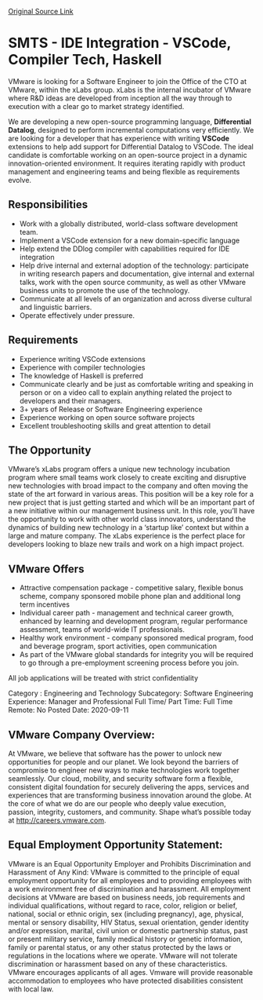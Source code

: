 [Original Source Link](https://www.linkedin.com/jobs/view/2159654785)

# SMTS - IDE Integration - VSCode, Compiler Tech, Haskell

VMware is looking for a Software Engineer to join the Office of the CTO at VMware, within the xLabs group. xLabs is the internal incubator of VMware where R&D ideas are developed from inception all the way through to execution with a clear go to market strategy identified.

We are developing a new open-source programming language, **Differential Datalog**, designed to perform incremental computations very efficiently. We are looking for a developer that has experience with writing **VSCode** extensions to help add support for Differential Datalog to VSCode. The ideal candidate is comfortable working on an open-source project in a dynamic innovation-oriented environment. It requires iterating rapidly with product management and engineering teams and being flexible as requirements evolve.

## Responsibilities

* Work with a globally distributed, world-class software development team.
* Implement a VSCode extension for a new domain-specific language
* Help extend the DDlog compiler with capabilities required for IDE integration
* Help drive internal and external adoption of the technology: participate in writing research papers and documentation, give internal and external talks, work with the open source community, as well as other VMware business units to promote the use of the technology. 
* Communicate at all levels of an organization and across diverse cultural and linguistic barriers.
* Operate effectively under pressure.

## Requirements

* Experience writing VSCode extensions
* Experience with compiler technologies 
* The knowledge of Haskell is preferred
* Communicate clearly and be just as comfortable writing and speaking in person or on a video call to explain anything related the project to developers and their managers.
* 3+ years of Release or Software Engineering experience
* Experience working on open source software projects
* Excellent troubleshooting skills and great attention to detail

## The Opportunity

VMware’s xLabs program offers a unique new technology incubation program where small teams work closely to create exciting and disruptive new technologies with broad impact to the company and often moving the state of the art forward in various areas. This position will be a key role for a new project that is just getting started and which will be an important part of a new initiative within our management business unit. In this role, you’ll have the opportunity to work with other world class innovators, understand the dynamics of building new technology in a ‘startup like’ context but within a large and mature company. The xLabs experience is the perfect place for developers looking to blaze new trails and work on a high impact project.

## VMware Offers

* Attractive compensation package - competitive salary, flexible bonus scheme, company sponsored mobile phone plan and additional long term incentives
* Individual career path - management and technical career growth, enhanced by learning and development program, regular performance assessment, teams of world-wide IT professionals.
* Healthy work environment - company sponsored medical program, food and beverage program, sport activities, open communication
* As part of the VMware global standards for integrity you will be required to go through a pre-employment screening process before you join.

All job applications will be treated with strict confidentiality

Category : Engineering and Technology
Subcategory: Software Engineering
Experience: Manager and Professional
Full Time/ Part Time: Full Time
Remote: No
Posted Date: 2020-09-11

## VMware Company Overview:

At VMware, we believe that software has the power to unlock new opportunities for people and our planet. We look beyond the barriers of compromise to engineer new ways to make technologies work together seamlessly. Our cloud, mobility, and security software form a flexible, consistent digital foundation for securely delivering the apps, services and experiences that are transforming business innovation around the globe. At the core of what we do are our people who deeply value execution, passion, integrity, customers, and community. Shape what’s possible today at http://careers.vmware.com.

## Equal Employment Opportunity Statement:

VMware is an Equal Opportunity Employer and Prohibits Discrimination and Harassment of Any Kind: VMware is committed to the principle of equal employment opportunity for all employees and to providing employees with a work environment free of discrimination and harassment. All employment decisions at VMware are based on business needs, job requirements and individual qualifications, without regard to race, color, religion or belief, national, social or ethnic origin, sex (including pregnancy), age, physical, mental or sensory disability, HIV Status, sexual orientation, gender identity and/or expression, marital, civil union or domestic partnership status, past or present military service, family medical history or genetic information, family or parental status, or any other status protected by the laws or regulations in the locations where we operate. VMware will not tolerate discrimination or harassment based on any of these characteristics. VMware encourages applicants of all ages. Vmware will provide reasonable accommodation to employees who have protected disabilities consistent with local law.

